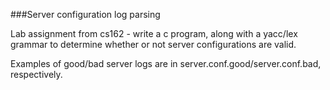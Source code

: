 ###Server configuration log parsing

Lab assignment from cs162 - write a c program, along with a yacc/lex grammar to determine whether or not server configurations are valid.

Examples of good/bad server logs are in server.conf.good/server.conf.bad, respectively.
